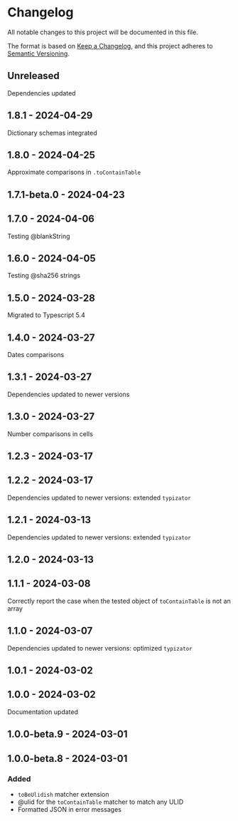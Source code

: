 # Changelog
All notable changes to this project will be documented in this file.

The format is based on [Keep a Changelog](https://keepachangelog.com/en/1.0.0/),
and this project adheres to [Semantic Versioning](https://semver.org/spec/v2.0.0.html).

## Unreleased
Dependencies updated

## 1.8.1 - 2024-04-29
Dictionary schemas integrated

## 1.8.0 - 2024-04-25
Approximate comparisons in `.toContainTable`

## 1.7.1-beta.0 - 2024-04-23

## 1.7.0 - 2024-04-06
Testing @blankString

## 1.6.0 - 2024-04-05
Testing @sha256 strings

## 1.5.0 - 2024-03-28
Migrated to Typescript 5.4

## 1.4.0 - 2024-03-27
Dates comparisons

## 1.3.1 - 2024-03-27
Dependencies updated to newer versions

## 1.3.0 - 2024-03-27
Number comparisons in cells

## 1.2.3 - 2024-03-17

## 1.2.2 - 2024-03-17
Dependencies updated to newer versions: extended `typizator`

## 1.2.1 - 2024-03-13
Dependencies updated to newer versions: extended `typizator`

## 1.2.0 - 2024-03-13

## 1.1.1 - 2024-03-08
Correctly report the case when the tested object of `toContainTable` is not an array

## 1.1.0 - 2024-03-07
Dependencies updated to newer versions: optimized `typizator`

## 1.0.1 - 2024-03-02

## 1.0.0 - 2024-03-02
Documentation updated

## 1.0.0-beta.9 - 2024-03-01

## 1.0.0-beta.8 - 2024-03-01
### Added
- `toBeUlidish` matcher extension
- @ulid for the `toContainTable` matcher to match any ULID
- Formatted JSON in error messages
